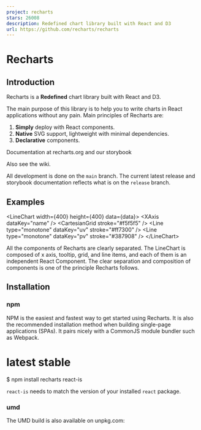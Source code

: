 ```yaml
---
project: recharts
stars: 26008
description: Redefined chart library built with React and D3
url: https://github.com/recharts/recharts
---
```


Recharts
========

Introduction
------------

Recharts is a **Redefined** chart library built with React and D3.

The main purpose of this library is to help you to write charts in React applications without any pain. Main principles of Recharts are:

1.  **Simply** deploy with React components.
2.  **Native** SVG support, lightweight with minimal dependencies.
3.  **Declarative** components.

Documentation at recharts.org and our storybook

Also see the wiki.

All development is done on the `main` branch. The current latest release and storybook documentation reflects what is on the `release` branch.

Examples
--------

<LineChart width\={400} height\={400} data\={data}\>
  <XAxis dataKey\="name" />
  <Tooltip />
  <CartesianGrid stroke\="#f5f5f5" />
  <Line type\="monotone" dataKey\="uv" stroke\="#ff7300" />
  <Line type\="monotone" dataKey\="pv" stroke\="#387908" />
</LineChart\>

All the components of Recharts are clearly separated. The LineChart is composed of x axis, tooltip, grid, and line items, and each of them is an independent React Component. The clear separation and composition of components is one of the principle Recharts follows.

Installation
------------

### npm

NPM is the easiest and fastest way to get started using Recharts. It is also the recommended installation method when building single-page applications (SPAs). It pairs nicely with a CommonJS module bundler such as Webpack.

# latest stable
$ npm install recharts react-is

`react-is` needs to match the version of your installed `react` package.

### umd

The UMD build is also available on unpkg.com:

<script src\="https://unpkg.com/react/umd/react.production.min.js"\></script\>
<script src\="https://unpkg.com/react-dom/umd/react-dom.production.min.js"\></script\>
<script src\="https://unpkg.com/react-is/umd/react-is.production.min.js"\></script\>
<script src\="https://unpkg.com/recharts/umd/Recharts.min.js"\></script\>

Then you can find the library on `window.Recharts`.

Contributing
------------

Recharts is open source. If you want to contribute to the project, please read the CONTRIBUTING.md to understand how to contribute to the project and DEVELOPING.md to set up your development environment.

Thanks
------

Thanks to Chromatic for providing the visual testing platform that helps us review UI changes and catch visual regressions.

Thanks to JetBrains for providing OSS development license for their IDEs.

License
-------

MIT

Copyright (c) 2015-2024 Recharts Group.
